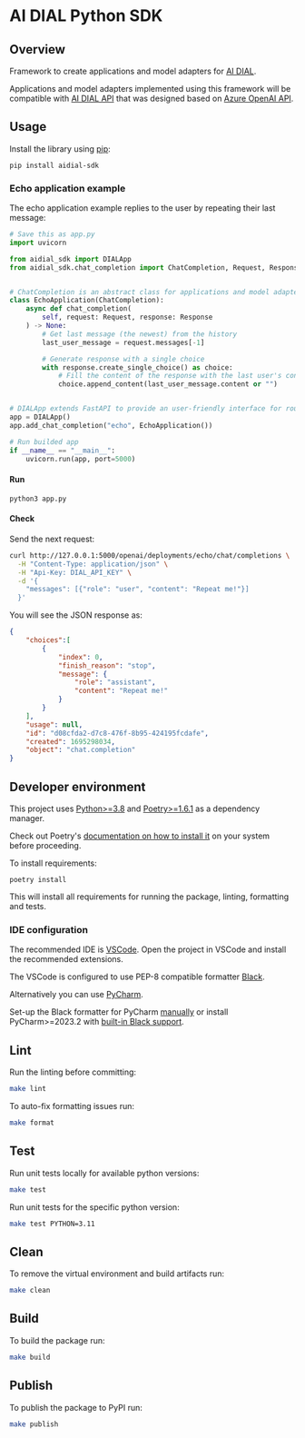 # AI DIAL Python SDK

## Overview

Framework to create applications and model adapters for [AI DIAL](https://epam-rail.com).

Applications and model adapters implemented using this framework will be compatible with [AI DIAL API](https://epam-rail.com/dial_api) that was designed based on [Azure OpenAI API](https://learn.microsoft.com/en-us/azure/ai-services/openai/reference).

## Usage

Install the library using [pip](https://pip.pypa.io/en/stable/getting-started):

```
pip install aidial-sdk
```

### Echo application example

The echo application example replies to the user by repeating their last message:

```python
# Save this as app.py
import uvicorn

from aidial_sdk import DIALApp
from aidial_sdk.chat_completion import ChatCompletion, Request, Response


# ChatCompletion is an abstract class for applications and model adapters
class EchoApplication(ChatCompletion):
    async def chat_completion(
        self, request: Request, response: Response
    ) -> None:
        # Get last message (the newest) from the history
        last_user_message = request.messages[-1]

        # Generate response with a single choice
        with response.create_single_choice() as choice:
            # Fill the content of the response with the last user's content
            choice.append_content(last_user_message.content or "")


# DIALApp extends FastAPI to provide an user-friendly interface for routing requests to your applications
app = DIALApp()
app.add_chat_completion("echo", EchoApplication())

# Run builded app
if __name__ == "__main__":
    uvicorn.run(app, port=5000)
```

#### Run
```
python3 app.py
```

#### Check

Send the next request:

```sh
curl http://127.0.0.1:5000/openai/deployments/echo/chat/completions \
  -H "Content-Type: application/json" \
  -H "Api-Key: DIAL_API_KEY" \
  -d '{
    "messages": [{"role": "user", "content": "Repeat me!"}]
  }'
```

You will see the JSON response as:
```json
{
    "choices":[
        {
            "index": 0,
            "finish_reason": "stop",
            "message": {
                "role": "assistant",
                "content": "Repeat me!"
            }
        }
    ],
    "usage": null,
    "id": "d08cfda2-d7c8-476f-8b95-424195fcdafe",
    "created": 1695298034,
    "object": "chat.completion"
}
```

## Developer environment

This project uses [Python>=3.8](https://www.python.org/downloads/) and [Poetry>=1.6.1](https://python-poetry.org/) as a dependency manager.

Check out Poetry's [documentation on how to install it](https://python-poetry.org/docs/#installation) on your system before proceeding.

To install requirements:

```
poetry install
```

This will install all requirements for running the package, linting, formatting and tests.

### IDE configuration

The recommended IDE is [VSCode](https://code.visualstudio.com/).
Open the project in VSCode and install the recommended extensions.

The VSCode is configured to use PEP-8 compatible formatter [Black](https://black.readthedocs.io/en/stable/index.html).

Alternatively you can use [PyCharm](https://www.jetbrains.com/pycharm/).

Set-up the Black formatter for PyCharm [manually](https://black.readthedocs.io/en/stable/integrations/editors.html#pycharm-intellij-idea) or
install PyCharm>=2023.2 with [built-in Black support](https://blog.jetbrains.com/pycharm/2023/07/2023-2/#black).

## Lint

Run the linting before committing:

```sh
make lint
```

To auto-fix formatting issues run:

```sh
make format
```

## Test

Run unit tests locally for available python versions:

```sh
make test
```

Run unit tests for the specific python version:

```sh
make test PYTHON=3.11
```

## Clean

To remove the virtual environment and build artifacts run:

```sh
make clean
```

## Build

To build the package run:

```sh
make build
```

## Publish

To publish the package to PyPI run:




```sh
make publish
```
